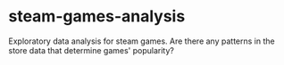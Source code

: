 # steam-games-analysis
Exploratory data analysis for steam games. Are there any patterns in the store data that determine games' popularity?
